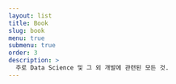 ```yaml
---
layout: list
title: Book
slug: book
menu: true
submenu: true
order: 3
description: >
  주로 Data Science 및 그 외 개발에 관련된 모든 것.  
---
```

